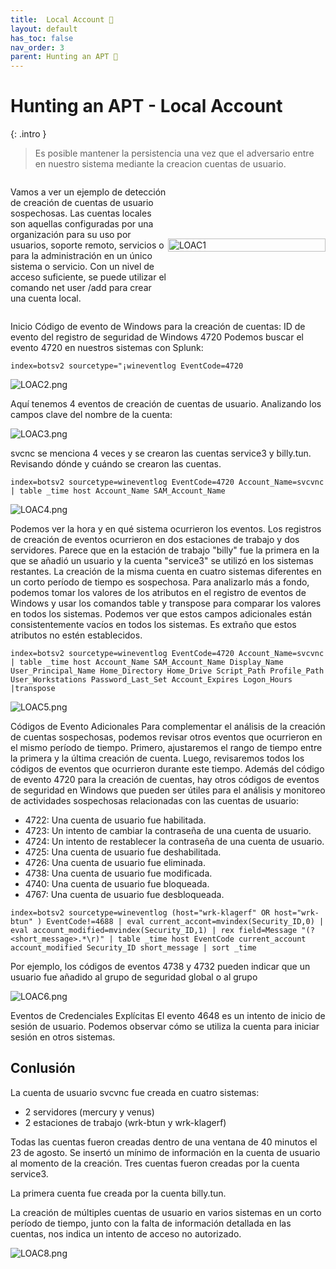 ```yaml
---
title:  Local Account 👤
layout: default
has_toc: false
nav_order: 3
parent: Hunting an APT 👺
---
```


# Hunting an APT - **Local Account** 


{: .intro }
>Es posible mantener la persistencia una vez que el adversario entre en nuestro sistema mediante la creacion cuentas de usuario.

<body>
    <div style="display: flex; align-items: center;">
        <div style="flex: 1;">
            <p>Vamos a ver un ejemplo de detección de creación de cuentas de usuario sospechosas. Las cuentas locales son aquellas configuradas por una organización para su uso por usuarios, soporte remoto, servicios o para la administración en un único sistema o servicio. Con un nivel de acceso suficiente, se puede utilizar el comando net user /add para crear una cuenta local.</p>
        </div>
        <div style="flex: 1;">
            <img src="https://i.postimg.cc/zDwhYVJn/LOAC1.png" alt="LOAC1" style="width:100%;">
        </div>
    </div>
</body>

Inicio
Código de evento de Windows para la creación de cuentas:
ID de evento del registro de seguridad de Windows 4720
Podemos buscar el evento 4720 en nuestros sistemas con Splunk:

`index=botsv2 sourcetype="¡wineventlog EventCode=4720`

![LOAC2.png](https://i.postimg.cc/8Ptrs9fc/LOAC2.png)



Aquí tenemos 4 eventos de creación de cuentas de usuario.
Analizando los campos clave del nombre de la cuenta:

![LOAC3.png](https://i.postimg.cc/8cGrrVbJ/LOAC3.png) 



svcnc se menciona 4 veces y se crearon las cuentas service3 y billy.tun.
Revisando dónde y cuándo se crearon las cuentas.

`index=botsv2 sourcetype=wineventlog EventCode=4720 Account_Name=svcvnc
| table _time host Account_Name SAM_Account_Name`

![LOAC4.png](https://i.postimg.cc/xCMzCdLV/LOAC4.png)

Podemos ver la hora y en qué sistema ocurrieron los eventos. Los registros de creación de eventos ocurrieron en dos estaciones de trabajo y dos servidores. Parece que en la estación de trabajo "billy" fue la primera en la que se añadió un usuario y la cuenta "service3" se utilizó en los sistemas restantes.
La creación de la misma cuenta en cuatro sistemas diferentes en un corto período de tiempo es sospechosa. Para analizarlo más a fondo, podemos tomar los valores de los atributos en el registro de eventos de Windows y usar los comandos table y transpose para comparar los valores en todos los sistemas.
Podemos ver que estos campos adicionales están consistentemente vacíos en todos los sistemas. Es extraño que estos atributos no estén establecidos.

`index=botsv2 sourcetype=wineventlog EventCode=4720 Account_Name=svcvnc
| table _time host Account_Name SAM_Account_Name Display_Name User_Principal_Name Home_Directory Home_Drive Script_Path Profile_Path User_Workstations Password_Last_Set Account_Expires Logon_Hours
|transpose`

![LOAC5.png](https://i.postimg.cc/QMR7h79q/LOAC5.png)

Códigos de Evento Adicionales
Para complementar el análisis de la creación de cuentas sospechosas, podemos revisar otros eventos que ocurrieron en el mismo período de tiempo. Primero, ajustaremos el rango de tiempo entre la primera y la última creación de cuenta. Luego, revisaremos todos los códigos de eventos que ocurrieron durante este tiempo.
Además del código de evento 4720 para la creación de cuentas, hay otros códigos de eventos de seguridad en Windows que pueden ser útiles para el análisis y monitoreo de actividades sospechosas relacionadas con las cuentas de usuario:

- 4722: Una cuenta de usuario fue habilitada.
- 4723: Un intento de cambiar la contraseña de una cuenta de usuario.
- 4724: Un intento de restablecer la contraseña de una cuenta de usuario.
- 4725: Una cuenta de usuario fue deshabilitada.
- 4726: Una cuenta de usuario fue eliminada.
- 4738: Una cuenta de usuario fue modificada.
- 4740: Una cuenta de usuario fue bloqueada.
- 4767: Una cuenta de usuario fue desbloqueada.

`index=botsv2 sourcetype=wineventlog (host="wrk-klagerf" OR host="wrk-btun" ) EventCode!=4688
| eval current_accont=mvindex(Security_ID,0)
| eval account_modified=mvindex(Security_ID,1)
| rex field=Message "(?<short_message>.*\r)"
| table _time host EventCode current_account account_modified Security_ID short_message
| sort _time`


Por ejemplo, los códigos de eventos 4738 y 4732 pueden indicar que un usuario fue añadido al grupo de seguridad global o al grupo

![LOAC6.png](https://i.postimg.cc/Fs9LrNRw/LOAC6.png)

Eventos de Credenciales Explícitas
El evento 4648 es un intento de inicio de sesión de usuario. Podemos observar cómo se utiliza la cuenta para iniciar sesión en otros sistemas.

## Conlusión
La cuenta de usuario svcvnc fue creada en cuatro sistemas:
- 2 servidores (mercury y venus)
- 2 estaciones de trabajo (wrk-btun y wrk-klagerf)

Todas las cuentas fueron creadas dentro de una ventana de 40 minutos el 23 de agosto.
Se insertó un mínimo de información en la cuenta de usuario al momento de la creación.
Tres cuentas fueron creadas por la cuenta service3.

La primera cuenta fue creada por la cuenta billy.tun.

La creación de múltiples cuentas de usuario en varios sistemas en un corto período de tiempo, junto con la falta de información detallada en las cuentas, nos indica un intento de acceso no autorizado.

![LOAC8.png](https://i.postimg.cc/zvkHCPdd/LOAC8.png)